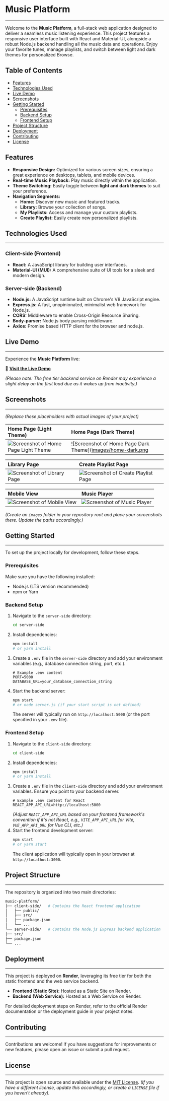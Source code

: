 # Music Platform

---

Welcome to the **Music Platform**, a full-stack web application designed to deliver a seamless music listening experience. This project features a responsive user interface built with React and Material-UI, alongside a robust Node.js backend handling all the music data and operations. Enjoy your favorite tunes, manage playlists, and switch between light and dark themes for personalized Browse.

## Table of Contents

* [Features](#features)
* [Technologies Used](#technologies-used)
* [Live Demo](#live-demo)
* [Screenshots](#screenshots)
* [Getting Started](#getting-started)
    * [Prerequisites](#prerequisites)
    * [Backend Setup](#backend-setup)
    * [Frontend Setup](#frontend-setup)
* [Project Structure](#project-structure)
* [Deployment](#deployment)
* [Contributing](#contributing)
* [License](#license)

## Features

* **Responsive Design:** Optimized for various screen sizes, ensuring a great experience on desktops, tablets, and mobile devices.
* **Real-time Music Playback:** Play music directly within the application.
* **Theme Switching:** Easily toggle between **light and dark themes** to suit your preference.
* **Navigation Segments:**
    * **Home:** Discover new music and featured tracks.
    * **Library:** Browse your collection of songs.
    * **My Playlists:** Access and manage your custom playlists.
    * **Create Playlist:** Easily create new personalized playlists.

## Technologies Used

---

### Client-side (Frontend)

* **React:** A JavaScript library for building user interfaces.
* **Material-UI (MUI):** A comprehensive suite of UI tools for a sleek and modern design.

### Server-side (Backend)

* **Node.js:** A JavaScript runtime built on Chrome's V8 JavaScript engine.
* **Express.js:** A fast, unopinionated, minimalist web framework for Node.js.
* **CORS:** Middleware to enable Cross-Origin Resource Sharing.
* **Body-parser:** Node.js body parsing middleware.
* **Axios:** Promise based HTTP client for the browser and node.js.

## Live Demo

---

Experience the **Music Platform** live:

🔗 [**Visit the Live Demo**](https://music-platform-frontend.onrender.com)

*(Please note: The free tier backend service on Render may experience a slight delay on the first load due as it wakes up from inactivity.)*

## Screenshots

---

*(Replace these placeholders with actual images of your project)*

| Home Page (Light Theme) | Home Page (Dark Theme) |
| :---------------------- | :--------------------- |
| ![Screenshot of Home Page Light Theme](https://raw.githubusercontent.com/Ulyk04/music-platform/main/home-light.jpeg) | ![Screenshot of Home Page Dark Theme]([images/home-dark.png](https://raw.githubusercontent.com/Ulyk04/music-platform/main/home-dark.jpeg) |

| Library Page | Create Playlist Page |
| :----------- | :------------------- |
| ![Screenshot of Library Page](https://raw.githubusercontent.com/Ulyk04/music-platform/main/library.jpeg) | ![Screenshot of Create Playlist Page](https://raw.githubusercontent.com/Ulyk04/music-platform/main/playlist.jpeg) |

| Mobile View | Music Player |
| :---------- | :----------- |
| ![Screenshot of Mobile View](https://raw.githubusercontent.com/Ulyk04/music-platform/main/mobile.jpeg) | ![Screenshot of Music Player](https://raw.githubusercontent.com/Ulyk04/music-platform/main/create.jpeg) |

*(Create an `images` folder in your repository root and place your screenshots there. Update the paths accordingly.)*

## Getting Started

---

To set up the project locally for development, follow these steps.

### Prerequisites

Make sure you have the following installed:

* Node.js (LTS version recommended)
* npm or Yarn

### Backend Setup

1.  Navigate to the `server-side` directory:
    ```bash
    cd server-side
    ```
2.  Install dependencies:
    ```bash
    npm install
    # or yarn install
    ```
3.  Create a `.env` file in the `server-side` directory and add your environment variables (e.g., database connection string, port, etc.).
    ```
    # Example .env content
    PORT=5000
    DATABASE_URL=your_database_connection_string
    ```
4.  Start the backend server:
    ```bash
    npm start
    # or node server.js (if your start script is not defined)
    ```
    The server will typically run on `http://localhost:5000` (or the port specified in your `.env` file).

### Frontend Setup

1.  Navigate to the `client-side` directory:
    ```bash
    cd client-side
    ```
2.  Install dependencies:
    ```bash
    npm install
    # or yarn install
    ```
3.  Create a `.env` file in the `client-side` directory and add your environment variables. Ensure you point to your backend server.
    ```
    # Example .env content for React
    REACT_APP_API_URL=http://localhost:5000
    ```
    *(Adjust `REACT_APP_API_URL` based on your frontend framework's convention if it's not React, e.g., `VITE_APP_API_URL` for Vite, `VUE_APP_API_URL` for Vue CLI, etc.)*
4.  Start the frontend development server:
    ```bash
    npm start
    # or yarn start
    ```
    The client application will typically open in your browser at `http://localhost:3000`.

## Project Structure

---

The repository is organized into two main directories:

``` bash
music-platform/
├── client-side/   # Contains the React frontend application
│   ├── public/
│   ├── src/
│   ├── package.json
│   └── ...
└── server-side/   # Contains the Node.js Express backend application
├── src/
├── package.json
└── ...
```

## Deployment

---

This project is deployed on **Render**, leveraging its free tier for both the static frontend and the web service backend.

* **Frontend (Static Site):** Hosted as a Static Site on Render.
* **Backend (Web Service):** Hosted as a Web Service on Render.

For detailed deployment steps on Render, refer to the official Render documentation or the deployment guide in your project notes.

## Contributing

---

Contributions are welcome! If you have suggestions for improvements or new features, please open an issue or submit a pull request.

## License

---

This project is open source and available under the [MIT License](LICENSE). *(If you have a different license, update this accordingly, or create a `LICENSE` file if you haven't already).*
